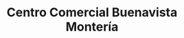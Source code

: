 ---
title: "Centro Comercial Buenavista Montería"
url: /monteria/centro-comercial-buenavista-monteria/
shop: Einkaufszentrum
---